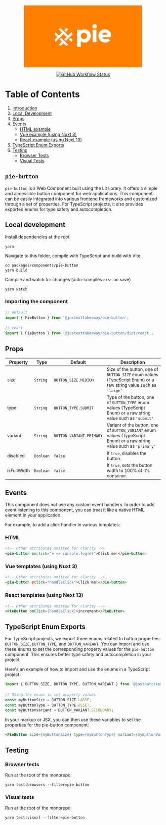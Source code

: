<p align="center">
  <img align="center" src="../../../readme_image.png" height="200" alt="">
</p>

<p align="center">
  <a href="https://www.npmjs.com/@justeattakeaway/pie-button">
    <img alt="GitHub Workflow Status" src="https://img.shields.io/npm/v/@justeattakeaway/pie-button.svg">
  </a>
</p>

# Table of Contents

1. [Introduction](#pie-button)
2. [Local Development](#local-development)
3. [Props](#props)
4. [Events](#events)
   - [HTML example](#html)
   - [Vue example (using Nuxt 3)](#vue-templates-using-nuxt-3)
   - [React example (using Next 13)](#react-templates-using-next-13)
5. [TypeScript Enum Exports](#typescript-enum-exports)
6. [Testing](#testing)
   - [Browser Tests](#browser-tests)
   - [Visual Tests](#visual-tests)


## `pie-button`

`pie-button` is a Web Component built using the Lit library. It offers a simple and accessible button component for web applications. This component can be easily integrated into various frontend frameworks and customized through a set of properties. For TypeScript projects, it also provides exported enums for type safety and autocompletion.

## Local development

Install dependencies at the root
```
yarn
```

Navigate to this folder, compile with TypeScript and build with Vite
```
cd packages/components/pie-button
yarn build
```

Compile and watch for changes (auto-compiles `dist` on save)
```
yarn watch
```

### Importing the component

```js
// default
import { PieButton } from '@justeattakeaway/pie-button';

// react
import { PieButton } from '@justeattakeaway/pie-button/dist/react';
```

## Props

| Property    | Type      | Default         | Description                                                          |
|-------------|-----------|-----------------|----------------------------------------------------------------------|
| size        | `String`  | `BUTTON_SIZE.MEDIUM`    | Size of the button, one of `BUTTON_SIZE` enum values (TypeScript Enum) or a raw string value such as `'large'` |
| type        | `String`  | `BUTTON_TYPE.SUBMIT`    | Type of the button, one of `BUTTON_TYPE` enum values (TypeScript Enum) or a raw string value such as `'submit'` |
| variant     | `String`  | `BUTTON_VARIANT.PRIMARY` | Variant of the button, one of `BUTTON_VARIANT` enum values (TypeScript Enum) or a raw string value such as `'primary'` |
| disabled    | `Boolean` | `false`         | If `true`, disables the button.                                      |
| isFullWidth | `Boolean` | `false`         | If `true`, sets the button width to 100% of it's container.                            |


## Events

This component does not use any custom event handlers. In order to add event listening to this component, you can treat it like a native HTML element in your application.

For example, to add a click handler in various templates:

### HTML
```html
<!-- Other attributes omitted for clarity -->
<pie-button onclick="e => console.log(e)">Click me!</pie-button>
```

### Vue templates (using Nuxt 3)
```html
<!-- Other attributes omitted for clarity -->
<pie-button @click="handleClick">Click me!</pie-button>
```

### React templates (using Next 13)
```html
<!-- Other attributes omitted for clarity -->
<PieButton onClick={handleClick}>increment</PieButton>

```

## TypeScript Enum Exports

For TypeScript projects, we export three enums related to button properties: `BUTTON_SIZE`, `BUTTON_TYPE`, and `BUTTON_VARIANT`. You can import and use these enums to set the corresponding property values for the `pie-button` component. This ensures better type safety and autocompletion in your project.

Here's an example of how to import and use the enums in a TypeScript project:

```typescript
import { BUTTON_SIZE, BUTTON_TYPE, BUTTON_VARIANT } from '@justeattakeaway/pie-button';

// Using the enums to set property values
const myButtonSize = BUTTON_SIZE.LARGE;
const myButtonType = BUTTON_TYPE.RESET;
const myButtonVariant = BUTTON_VARIANT.SECONDARY;
```

In your markup or JSX, you can then use these variables to set the properties for the pie-button component:

```html
<PieButton size={myButtonSize} type={myButtonType} variant={myButtonVariant}>Click me!</PieButton>
```


## Testing

### Browser tests

Run at the root of the monorepo:
```
yarn test:browsers --filter=pie-button
```

### Visual tests

Run at the root of the monorepo:
```
yarn test:visual --filter=pie-button
```
